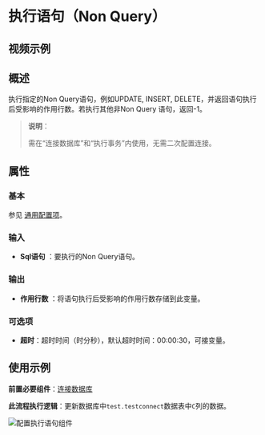 # 执行语句（Non Query）

## 视频示例

## 概述

执行指定的Non Query语句，例如UPDATE, INSERT, DELETE，并返回语句执行后受影响的作用行数。若执行其他非Non Query 语句，返回-1。

>**说明**：
>
>需在“连接数据库”和“执行事务”内使用，无需二次配置连接。

## 属性

### 基本

参见 [通用配置项](../Appendix/CommonConfigurationItems.md)。

### 输入

- **Sql语句** ：要执行的Non Query语句。

### 输出

- **作用行数** ：将语句执行后受影响的作用行数存储到此变量。

### 可选项

- **超时**：超时时间（时分秒），默认超时时间：00:00:30，可接变量。

## 使用示例

**前置必要组件**：[连接数据库](../Database/ConnectDatabase.md)

**此流程执行逻辑**：更新数据库中`test.testconnect`数据表中`C`列的数据。

![配置执行语句组件](https://docimages.blob.core.chinacloudapi.cn/images/Activities/connect_db7.png)
